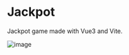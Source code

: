 # Jackpot

Jackpot game made with Vue3 and Vite.


![image](https://github.com/user-attachments/assets/f34febb2-6935-42fc-80ef-88ba7ec5d053)

